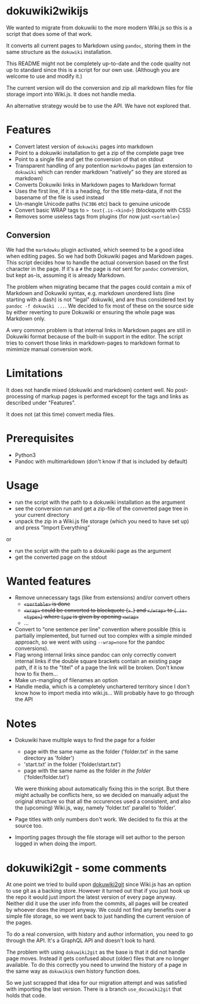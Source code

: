 # dokuwiki2wikijs

We wanted to migrate from dokuwiki to the more modern Wiki.js so this is a script that does some of that work.

It converts all current pages to Markdown using `pandoc`, storing them in the same structure as the `dokuwiki` installation.

This README might not be completely up-to-date and the code quality not up to standard since this is a script for our own use. (Although you are welcome to use and modify it.)

The current version will do the conversion and zip all markdown files for file storage import into Wiki.js.
It does not handle media.

An alternative strategy would be to use the API.
We have not explored that.

# Features

- Convert latest version of `dokuwiki` pages into markdown
- Point to a dokuwiki installation to get a zip of the complete page tree
- Point to a single file and get the conversion of that on stdout
- Transparent handling of any potention `markdowku` pages (an extension to `dokuwiki` which can render markdown "natively" so they are stored as markdown)
- Converts Dokuwiki links in Markdown pages to Markdown format
- Uses the first line, if it is a heading, for the title meta-data, if not the basename of the file is used instead
- Un-mangle Unicode paths (`%C3B6` etc) back to genuine unicode
- Convert basic WRAP tags to `> text{.is-<kind>}` (blockquote with CSS)
- Removes some useless tags from plugins (for now just `<sortable>`)

## Conversion

We had the `markdowku` plugin activated, which seemed to be a good idea when editing pages.
So we had both Dokuwiki pages and Markdown pages.
This script decides how to handle the actual conversion based on the first character in the page.
If it's a `#` the page is _not_ sent for `pandoc` conversion, but kept as-is, assuming it is already Markdown.

The problem when migrating became that the pages could contain a mix of Markdown and Dokuwiki syntax, e.g. markdown unordered lists (line starting with a dash) is not "legal" dokuwiki, and are thus considered text by `pandoc -f dokuwiki ...`.
We decided to fix most of these on the source side by either reverting to pure Dokuwiki or ensuring the whole page was Markdown only.

A very common problem is that internal links in Markdown pages are still in Dokuwiki format because of the built-in support in the editor.
The script tries to convert those links in markdown-pages to markdown format to mimimize manual conversion work.

# Limitations

It does not handle mixed (dokuwiki and markdown) content well.
No post-processing of markup pages is performed except for the tags and links as described under "Features".

It does not (at this time) convert media files.

# Prerequisites

- Python3
- Pandoc with multimarkdown (don't know if that is included by default)

# Usage

- run the script with the path to a dokuwiki installation as the argument
- see the conversion run and get a zip-file of the converted page tree in your current directory
- unpack the zip in a Wiki.js file storage (which you need to have set up) and press "Import Everything"

or

- run the script with the path to a dokuwiki page as the argument
- get the converted page on the stdout

# Wanted features

- Remove unnecessary tags (like from extensions) and/or convert others
    - ~~`<sortable>` is done~~
    - ~~`<wrap>` could be converted to blockquote (`> `) and `</wrap>` to `{.is-<type>}` where `type` is given by opening `<wrap>`~~
    - ...
- Convert to "one sentence per line" convention where possible (this is partially implemented, but turned out too complex with a simple minded approach, so we went with using `--wrap=none` for the pandoc conversions).
- Flag wrong internal links since pandoc can only correctly convert internal links if the double square brackets contain an existing page path, if it is to the "titel" of a page the link will be broken.
Don't know how to fix them...
- Make un-mangling of filenames an option
- Handle media, which is a completely unchartered territory since I don't know how to import media into wiki.js... Will probably have to go through the API

# Notes

- Dokuwiki have multiple ways to find the page for a folder

    - page with the same name as the folder ('folder.txt' in the same directory as 'folder')
    - 'start.txt' in the folder ('folder/start.txt')
    - page with the same name as the folder _in the folder_ ('folder/folder.txt')

    We were thinking about automatically fixing this in the script. But there might actually be conflicts here, so we decided on manually adjust the original structure so that all the occurences used a consistent, and also the (upcoming) Wiki.js, way, namely 'folder.txt' parallel to 'folder'.

- Page titles with only numbers don't work. We decided to fix this at the source too.

- Importing pages through the file storage will set author to the person logged in when doing the import.

# dokuwiki2git - some comments

At one point we tried to build upon [dokuwiki2git](https://github.com/hoxu/dokuwiki2git) since Wiki.js has an option to use git as a backing store.
However it turned out that if you just hook up the repo it would just import the latest version of every page anyway.
Neither did it use the user info from the commits, all pages will be created by whoever does the import anyway.
We could not find any benefits over a simple file storage, so we went back to just handling the current version of the pages.

To do a real conversion, with history and author information, you need to go through the API.
It's a GraphQL API and doesn't look to hard.

The problem with using `dokuwiki2git` as the base is that it did not handle page moves.
Instead it gets confused about (older) files that are no longer available.
To do this correctly you need to unwind the history of a page in the same way as `dokuwiki`s own history function does.

So we just scrapped that idea for our migration attempt and was satisfied with importing the last version.
There is a branch `use_docuwiki2git` that holds that code.